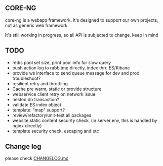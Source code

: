 ## CORE-NG
core-ng is a webapp framework. it's designed to support our own projects, not as generic web framework

It's still working in progress, so all API is subjected to change. keep in mind

## TODO
* redis pool set size, print pool info for slow query
* push action log to rabbitmq directly, index thru ES/Kibana
* provide ws interface to send queue message for dev and prod troubleshoot?
* resilient retry and throttling
* Cache pre warm, static or provide structure
* webservice client retry on network issue
* nested db transaction?
* validate ES index object
* template: "map" support?
* review/refactory/unit-test all packages
* website static content security check, (in server env, this is handled by nginx directly)
* template security check, escaping and etc

## Change log
please check [CHANGELOG.md](CHANGELOG.md)

